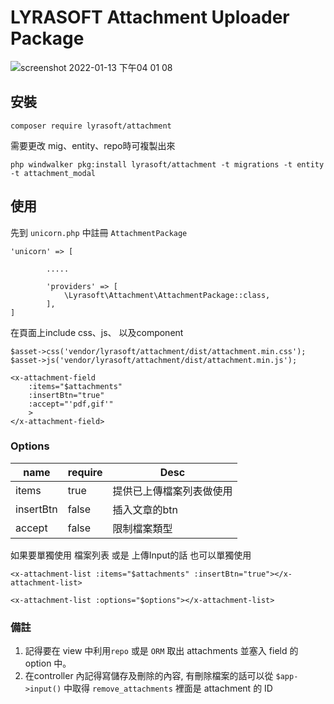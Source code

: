 # LYRASOFT Attachment Uploader Package

![screenshot 2022-01-13 下午04 01 08](https://user-images.githubusercontent.com/34531644/180942543-b1cdd90e-e743-46af-9888-053a2388d9af.png)

## 安裝

```shell
composer require lyrasoft/attachment
```

需要更改 mig、entity、repo時可複製出來

```shell
php windwalker pkg:install lyrasoft/attachment -t migrations -t entity -t attachment_modal
```

## 使用

先到 `unicorn.php` 中註冊 `AttachmentPackage`

```
'unicorn' => [
        
        .....

        'providers' => [
            \Lyrasoft\Attachment\AttachmentPackage::class,
        ],
]
```

在頁面上include css、js、 以及component

```
$asset->css('vendor/lyrasoft/attachment/dist/attachment.min.css');
$asset->js('vendor/lyrasoft/attachment/dist/attachment.min.js');
```

```
<x-attachment-field 
    :items="$attachments"
    :insertBtn="true"
    :accept="'pdf,gif'"
    >
</x-attachment-field>
```

### Options

|name | require | Desc |
|---|---|---|
| items | true | 提供已上傳檔案列表做使用
| insertBtn| false| 插入文章的btn
| accept| false| 限制檔案類型

如果要單獨使用 檔案列表 或是 上傳Input的話 也可以單獨使用

```
<x-attachment-list :items="$attachments" :insertBtn="true"></x-attachment-list>

<x-attachment-list :options="$options"></x-attachment-list>
```

### 備註
1. 記得要在 view 中利用`repo` 或是 `ORM` 取出 attachments 並塞入 field 的 option 中。
2. 在controller 內記得寫儲存及刪除的內容, 有刪除檔案的話可以從 `$app->input()` 中取得 `remove_attachments` 裡面是 attachment 的 ID
